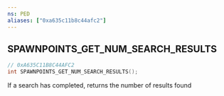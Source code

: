 ```yaml
---
ns: PED
aliases: ["0xa635c11b8c44afc2"]
---
```

## SPAWNPOINTS_GET_NUM_SEARCH_RESULTS

```c
// 0xA635C11B8C44AFC2
int SPAWNPOINTS_GET_NUM_SEARCH_RESULTS();
```

If a search has completed, returns the number of results found


